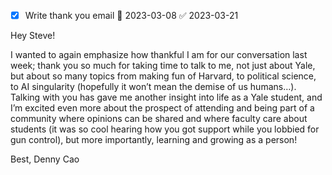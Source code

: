 - [x] Write thank you email 📅 2023-03-08 ✅ 2023-03-21

Hey Steve!

I wanted to again emphasize how thankful I am for our conversation last week; thank you so much for taking time to talk to me, not just about Yale, but about so many topics from making fun of Harvard, to political science, to AI singularity (hopefully it won’t mean the demise of us humans…). Talking with you has gave me another insight into life as a Yale student, and I’m excited even more about the prospect of attending and being part of a community where opinions can be shared and where faculty care about students (it was so cool hearing how you got support while you lobbied for gun control), but more importantly, learning and growing as a person!

Best,
Denny Cao